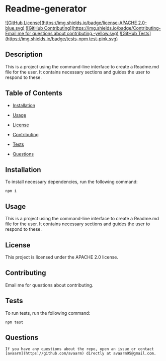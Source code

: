 

# Readme-generator
[![GitHub License](https://img.shields.io/badge/license-APACHE 2.0-blue.svg)](#license)
[![GitHub Contributing](https://img.shields.io/badge/Contributing-Email me for questions about contributing.-yellow.svg)](https://github.com/avaarm/Readme-generator#installation)
[![GitHub Tests](https://img.shields.io/badge/tests-npm test-pink.svg)](https://github.com/avaarm/Readme-generator#installation)
   
## Description
    
 This is a project using the command-line interface to create a Readme.md file for the user. It contains necessary sections and guides the user to respond  to these. 
    
## Table of Contents 
    
* [Installation](#installation)

* [Usage](#usage)
    
* [License](#license)
    
* [Contributing](#contributing)
    
* [Tests](#tests)
    
* [Questions](#questions)
    
## Installation
    
To install necessary dependencies, run the following command:
    
    
    npm i
    
    
## Usage
    
 This is a project using the command-line interface to create a Readme.md file for the user. It contains necessary sections and guides the user to respond  to these. 
    
## License
    
This project is licensed under the APACHE 2.0 license.
      
## Contributing
    
Email me for questions about contributing.
    
## Tests
    
To run tests, run the following command:
    
    
    npm test
    
    
## Questions
    
    If you have any questions about the repo, open an issue or contact [avaarm](https://github.com/avaarm) directly at avaarm95@gmail.com.
        
